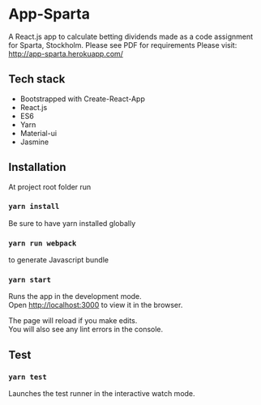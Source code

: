 # App-Sparta

A React.js app to calculate betting dividends
made as a code assignment for Sparta, Stockholm.
Please see PDF for requirements
Please visit: http://app-sparta.herokuapp.com/

## Tech stack

* Bootstrapped with Create-React-App
* React.js
* ES6
* Yarn
* Material-ui
* Jasmine

## Installation

At project root folder run

### `yarn install`

Be sure to have yarn installed globally

### `yarn run webpack`

to generate Javascript bundle

### `yarn start`

Runs the app in the development mode.<br>
Open [http://localhost:3000](http://localhost:3000) to view it in the browser.

The page will reload if you make edits.<br>
You will also see any lint errors in the console.

## Test

### `yarn test`

Launches the test runner in the interactive watch mode.<br>
